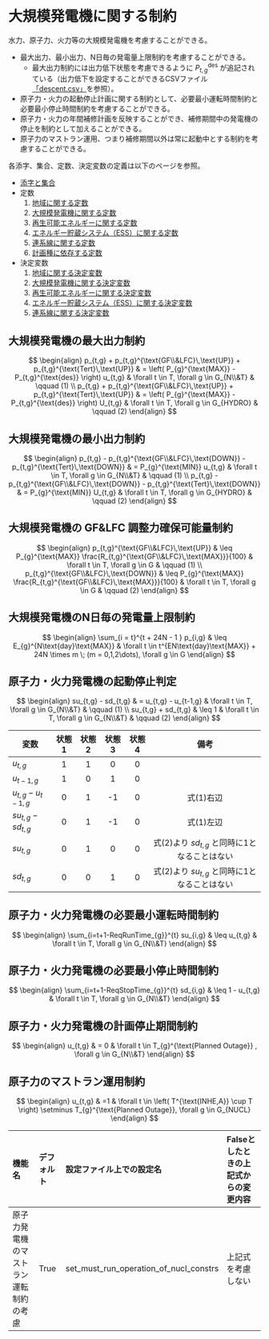 # 大規模発電機に関する制約

水力、原子力、火力等の大規模発電機を考慮することができる。

- 最大出力、最小出力、N日毎の発電量上限制約を考慮することができる。
  - 最大出力制約には出力低下状態を考慮できるように $P_{t,g}^{\text{des}}$ が追記されている（出力低下を設定することができるCSVファイル[「descent.csv」](../../05_csvfile/02_generation.md#出力低下)を参照）。
- 原子力・火力の起動停止計画に関する制約として、必要最小運転時間制約と必要最小停止時間制約を考慮することができる。
- 原子力・火力の年間補修計画を反映することができ、補修期間中の発電機の停止を制約として加えることができる。
- 原子力のマストラン運用、つまり補修期間以外は常に起動中とする制約を考慮することができる。


各添字、集合、定数、決定変数の定義は以下のページを参照。
- [添字と集合](../03_set_and_index.md)
- 定数
  1. [地域に関する定数](../04_parameter/01_area.md)
  2. [大規模発電機に関する定数](../04_parameter/02_generator.md)
  3. [再生可能エネルギーに関する定数](../04_parameter/03_re.md)
  4. [エネルギー貯蔵システム（ESS）に関する定数](../04_parameter/04_ess.md)
  5. [連系線に関する定数](../04_parameter/05_tie.md)
  6. [計画種に依存する定数](../04_parameter/06_depend_on_scheduling_kind.md)
- 決定変数
  1. [地域に関する決定変数](../05_variable/01_area.md)
  2. [大規模発電機に関する決定変数](../05_variable/02_geneation.md)
  3. [再生可能エネルギーに関する決定変数](../05_variable/03_re.md)
  4. [エネルギー貯蔵システム（ESS）に関する決定変数](../05_variable/04_ess.md)
  5. [連系線に関する決定変数](../05_variable/05_tie.md)


## 大規模発電機の最大出力制約

$$
\begin{align}
   p_{t,g} + p_{t,g}^{\text{GF\\&LFC}\,\text{UP}} + p_{t,g}^{\text{Tert}\,\text{UP}}
    & = \left( P_{g}^{\text{MAX}} - P_{t,g}^{\text{des}} \right) u_{t,g}
    & \forall t \in T, \forall g \in G_{N\\&T}
    & \qquad (1)
\\
   p_{t,g} + p_{t,g}^{\text{GF\\&LFC}\,\text{UP}} + p_{t,g}^{\text{Tert}\,\text{UP}}
    & = \left( P_{g}^{\text{MAX}} - P_{t,g}^{\text{des}} \right) U_{t,g}
    & \forall t \in T, \forall g \in G_{HYDRO}
    & \qquad (2)
\end{align}
$$

## 大規模発電機の最小出力制約

$$
\begin{align}
   p_{t,g} - p_{t,g}^{\text{GF\\&LFC}\,\text{DOWN}} - p_{t,g}^{\text{Tert}\,\text{DOWN}}
    & = P_{g}^{\text{MIN}} u_{t,g}
    & \forall t \in T, \forall g \in G_{N\\&T}
    & \qquad (1)
\\
   p_{t,g} - p_{t,g}^{\text{GF\\&LFC}\,\text{DOWN}} - p_{t,g}^{\text{Tert}\,\text{DOWN}}
    & = P_{g}^{\text{MIN}} U_{t,g}
    & \forall t \in T, \forall g \in G_{HYDRO}
    & \qquad (2)
\end{align}
$$

## 大規模発電機の GF&LFC 調整力確保可能量制約

$$
\begin{align}
   p_{t,g}^{\text{GF\\&LFC}\,\text{UP}}
    & \leq P_{g}^{\text{MAX}} \frac{R_{t,g}^{\text{GF\\&LFC}\,\text{MAX}}}{100}
    & \forall t \in T, \forall g \in G
    & \qquad (1)
\\
   p_{t,g}^{\text{GF\\&LFC}\,\text{DOWN}}
    & \leq P_{g}^{\text{MAX}} \frac{R_{t,g}^{\text{GF\\&LFC}\,\text{MAX}}}{100}
    & \forall t \in T, \forall g \in G
    & \qquad (2)
\end{align}
$$

## 大規模発電機のN日毎の発電量上限制約

$$
\begin{align}
   \sum_{i = t}^{t + 24N - 1 } p_{i,g}
    & \leq E_{g}^{N\text{day}\text{MAX}}
    & \forall t \in t^{EN\text{day}\text{MAX}} + 24N \times m \; (m = 0,1,2\dots), \forall g \in G
\end{align}
$$

## 原子力・火力発電機の起動停止判定

$$
\begin{align}
   su_{t,g} - sd_{t,g}
    & = u_{t,g} - u_{t-1,g}
    & \forall t \in T, \forall g \in G_{N\\&T}
    & \qquad (1)
\\
   su_{t,g} + sd_{t,g}
    & \leq 1
    & \forall t \in T, \forall g \in G_{N\\&T}
    & \qquad (2)
\end{align}
$$

|変数                  |状態1|状態2|状態3|状態4|備考    |
|---------------------|:--:|:--:|:--:|:--:|:-----:|
|$u_{t,g}$            |1   |1   |0   |0   |       |
|$u_{t-1,g}$          |1   |0   |1   |0   |       |
|$u_{t,g} - u_{t-1,g}$|0   |1   |-1  |0   |式(1)右辺|
|$su_{t,g} - sd_{t,g}$|0   |1   |-1  |0   |式(1)左辺|
|$su_{t,g}$           |0   |1   |0   |0   |式(2)より $sd_{t,g}$ と同時に1となることはない|
|$sd_{t,g}$           |0   |0   |1   |0   |式(2)より $su_{t,g}$ と同時に1となることはない|

## 原子力・火力発電機の必要最小運転時間制約

$$
\begin{align}
   \sum_{i=t+1-ReqRunTime_{g}}^{t} su_{i,g}
    & \leq u_{t,g}
    & \forall t \in T, \forall g \in G_{N\\&T}
\end{align}
$$

## 原子力・火力発電機の必要最小停止時間制約

$$
\begin{align}
   \sum_{i=t+1-ReqStopTime_{g}}^{t} sd_{i,g}
    & \leq 1 - u_{t,g}
    & \forall t \in T, \forall g \in G_{N\\&T}
\end{align}
$$

## 原子力・火力発電機の計画停止期間制約

$$
\begin{align}
   u_{t,g}
    & = 0
    & \forall t \in T_{g}^{\text{Planned Outage}} , \forall g \in G_{N\\&T}
\end{align}
$$

## 原子力のマストラン運用制約

$$
\begin{align}
   u_{t,g}
    & =1
    & \forall t \in \left( T^{\text{INHE,A}} \cup T \right) \setminus T_{g}^{\text{Planned Outage}}, \forall g \in G_{NUCL}
\end{align}
$$

| 機能名                                 | デフォルト | 設定ファイル上での設定名               | Falseとしたときの上記式からの変更内容 |
| :------------------------------------- | :--------- | :------------------------------------- | :------------------------------------ |
| 原子力発電機のマストラン運転制約の考慮 | True       | set_must_run_operation_of_nucl_constrs | 上記式を考慮しない                    |
